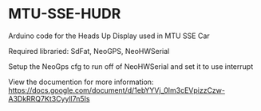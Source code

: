 # MTU-SSE-HUDR
Arduino code for the Heads Up Display used in MTU SSE Car

Required libraried: SdFat, NeoGPS, NeoHWSerial

Setup the NeoGps cfg to run off of NeoHWSerial and set it to use interrupt

View the documention for more information: https://docs.google.com/document/d/1ebYYVj_0Im3cEVpizzCzw-A3DkRRQ7Kt3Cyyll7n5Is
